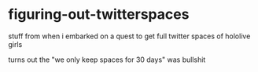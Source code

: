 # figuring-out-twitterspaces

stuff from when i embarked on a quest to get full twitter spaces of hololive girls

turns out the "we only keep spaces for 30 days" was bullshit
